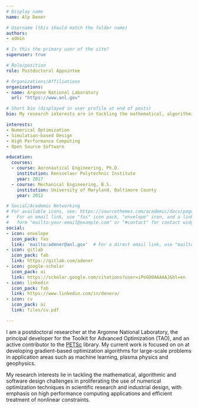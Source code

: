 ```yaml
---
# Display name
name: Alp Dener

# Username (this should match the folder name)
authors:
- admin

# Is this the primary user of the site?
superuser: true

# Role/position
role: Postdoctoral Appointee

# Organizations/Affiliations
organizations:
- name: Argonne National Laboratory
  url: "https://www.anl.gov"

# Short bio (displayed in user profile at end of posts)
bio: My research interests are in tackling the mathematical, algorithmic and software design challenges in proliferating the use of numerical optimization techniques in engineering research and industrial design.

interests:
- Numerical Optimization
- Simulation-based Design
- High Performance Computing
- Open Source Software

education:
  courses:
  - course: Aeronautical Engineering, Ph.D.
    institution: Rensselaer Polytechnic Institute
    year: 2017
  - course: Mechanical Engineering, B.S.
    institution: University of Maryland, Baltimore County
    year: 2012

# Social/Academic Networking
# For available icons, see: https://sourcethemes.com/academic/docs/page-builder/#icons
#   For an email link, use "fas" icon pack, "envelope" icon, and a link in the
#   form "mailto:your-email@example.com" or "#contact" for contact widget.
social:
- icon: envelope
  icon_pack: fas
  link: 'mailto:adener@anl.gov'  # For a direct email link, use "mailto:test@example.org".
- icon: gitlab
  icon_pack: fab
  link: https://gitlab.com/adener
- icon: google-scholar
  icon_pack: ai
  link: https://scholar.google.com/citations?user=iPoGD0AAAAAJ&hl=en
- icon: linkedin
  icon_pack: fab
  link: https://www.linkedin.com/in/denera/
- icon: cv
  icon_pack: ai
  link: files/cv.pdf

---
```


I am a postdoctoral researcher at the Argonne National Laboratory, the principal developer for the Toolkit for Advanced 
Optimization (TAO), and an active contributor to the [PETSc](https://www.mcs.anl.gov/petsc/) library. My current 
work is focused on on at developing gradient-based optimization algorithms for large-scale problems in 
application areas such as machine learning, plasma physics and geophysics.

My research interests lie in tackling the mathematical, algorithmic and software design challenges in proliferating the 
use of numerical optimization techniques in scientific research and industrial design, with emphasis on high 
performance computing applications and efficient treatment of nonlinear constraints.

